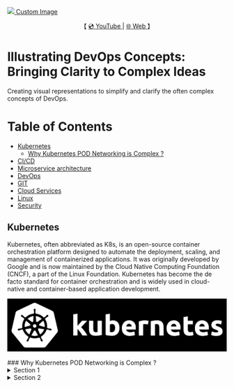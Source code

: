 <p>
  <a href="https://blog.bytebytego.com/?utm_source=site"><img src="images/banner.jpg" /> Custom Image</a>
</p>
<p align="center">
  【
  <a href="https://www.youtube.com/channel/UCSWj8mqQCcrcBlXPi4ThRDQ">
    💿 YouTube
  </a> | 
  <a href="https://kodekloud.com">
    🌐 Web
  </a> 】
</p>


# Illustrating DevOps Concepts: Bringing Clarity to Complex Ideas

Creating visual representations to simplify and clarify the often complex concepts of DevOps.

# Table of Contents
<!-- TOC toc.levels=2 -->

- [Kubernetes](#Kubernetes)
  - [Why Kubernetes POD Networking is Complex ?](#why-kubernetes-pod-networking-is-complex-?)
- [CI/CD](#cicd)
- [Microservice architecture](#microservice-architecture)
- [DevOps](#devops)
- [GIT](#git)
- [Cloud Services](#cloud-services)
- [Linux](#linux)
- [Security](#security)

<!-- /TOC -->

## Kubernetes

Kubernetes, often abbreviated as K8s, is an open-source container orchestration platform designed to automate the deployment, scaling, and management of containerized applications. It was originally developed by Google and is now maintained by the Cloud Native Computing Foundation (CNCF), a part of the Linux Foundation. Kubernetes has become the de facto standard for container orchestration and is widely used in cloud-native and container-based application development.

<p>
  <img src="images/kubernetes.png" style="width: 640px">
</p>
### Why Kubernetes POD Networking is Complex ?



<details>

<summary>Section 1</summary>

This is the content of Section 1.

</details>

<details>

<summary>Section 2</summary>

This is the content of Section 2.

</details>

